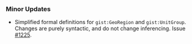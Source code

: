 ### Minor Updates

- Simplified formal definitions for `gist:GeoRegion` and `gist:UnitGroup`. Changes are purely syntactic, and do not change inferencing. Issue [#1225](https://github.com/semanticarts/gist/issues/1225).
